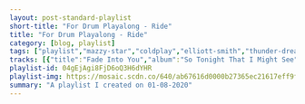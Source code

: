 ```yaml
---
layout: post-standard-playlist
short-title: "For Drum Playalong - Ride"
title: "For Drum Playalong - Ride"
category: [blog, playlist]
tags: ["playlist","mazzy-star","coldplay","elliott-smith","thunder-dreamer","thunder-dreamer","mazzy-star","phantogram","arctic-monkeys","van-morrison","islands","thunder-dreamer","release-the-sunbird","coldplay","coldplay","coldplay","nada-surf"]
tracks: [{"title":"Fade Into You","album":"So Tonight That I Might See","artists":"Mazzy Star"},{"title":"The Scientist","album":"A Rush of Blood to the Head","artists":"Coldplay"},{"title":"Alphabet Town","album":"Elliott Smith","artists":"Elliott Smith"},{"title":"Give Me Kentucky","album":"Lonesome Morning","artists":"Thunder Dreamer"},{"title":"Victoria","album":"Capture","artists":"Thunder Dreamer"},{"title":"Blue Light","album":"So Tonight That I Might See","artists":"Mazzy Star"},{"title":"Answer","album":"Three","artists":"Phantogram"},{"title":"Cornerstone","album":"Humbug","artists":"Arctic Monkeys"},{"title":"Into the Mystic - 2013 Remaster","album":"Moondance","artists":"Van Morrison"},{"title":"This is Not A Song","album":"A Sleep & A Forgetting (Deluxe Edition)","artists":"Islands"},{"title":"Why Bother","album":"Capture","artists":"Thunder Dreamer"},{"title":"I Will Walk","album":"Imaginary Summer","artists":"Release The Sunbird"},{"title":"Sparks","album":"Parachutes","artists":"Coldplay"},{"title":"Everything's Not Lost - Includes Hidden Track 'Life Is For Living'","album":"Parachutes","artists":"Coldplay"},{"title":"Yellow","album":"Parachutes","artists":"Coldplay"},{"title":"Are You Lightning?","album":"Lucky","artists":"Nada Surf"}]
playlist-id: 04gEjAgi8FjD6oQ3H6dYHR
playlist-img: https://mosaic.scdn.co/640/ab67616d0000b27365ec21617eff9f70608a2217ab67616d0000b27389a392107ebd79818022b3eaab67616d0000b27390afd8e4ec6d787114ed6c40ab67616d0000b273f9a49c7582bd6e4add99fdbb
summary: "A playlist I created on 01-08-2020"
---
```


